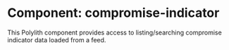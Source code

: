 # Component: compromise-indicator

This Polylith component provides access to listing/searching compromise indicator data loaded from a feed.
